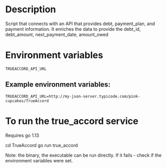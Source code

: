 # Description
Script that connects with an API that provides debt, payment_plan, and payment information. It enriches the data to provide the debt_id, debt_amount, next_payment_date, amount_owed

# Environment variables
```TRUEACCORD_API_URL```

## Example environment variables:
```TRUEACCORD_API_URL=http://my-json-server.typicode.com/pink-cupcakes/TrueAccord```

# To run the true_accord service
Requires go 1.13

cd TrueAccord
go run true_accord

Note: the binary, the executable can be run directly. If it fails - check if the environment variables were set.